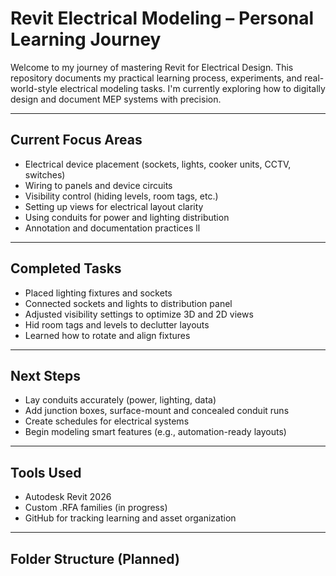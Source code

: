 # Revit Electrical Modeling – Personal Learning Journey

Welcome to my journey of mastering Revit for Electrical Design. This repository documents my practical learning process, experiments, and real-world-style electrical modeling tasks. I'm currently exploring how to digitally design and document MEP systems with precision.

---
## Current Focus Areas
- Electrical device placement (sockets, lights, cooker units, CCTV, switches)
- Wiring to panels and device circuits
- Visibility control (hiding levels, room tags, etc.)
- Setting up views for electrical layout clarity
- Using conduits for power and lighting distribution
- Annotation and documentation practices
ll
---

## Completed Tasks
- Placed lighting fixtures and sockets  
- Connected sockets and lights to distribution panel  
- Adjusted visibility settings to optimize 3D and 2D views  
- Hid room tags and levels to declutter layouts  
- Learned how to rotate and align fixtures  
  

---

## Next Steps

- Lay conduits accurately (power, lighting, data)  
- Add junction boxes, surface-mount and concealed conduit runs  
- Create schedules for electrical systems  
- Begin modeling smart features (e.g., automation-ready layouts)

---


## Tools Used
- Autodesk Revit 2026  
- Custom .RFA families (in progress)  
- GitHub for tracking learning and asset organization

---

## Folder Structure (Planned)

